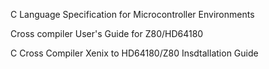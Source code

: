 C Language Specification for Microcontroller Environments

Cross compiler User's Guide for Z80/HD64180

C Cross Compiler Xenix to HD64180/Z80 Insdtallation Guide
